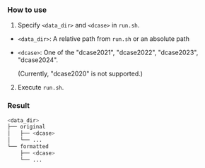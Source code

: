 ### How to use
1. Specify `<data_dir>` and `<dcase>` in `run.sh`.
- `<data_dir>`: A relative path from `run.sh` or an absolute path
- `<dcase>`: One of the "dcase2021", "dcase2022", "dcase2023", "dcase2024".

    (Currently, "dcase2020" is not supported.)

2. Execute `run.sh`.


### Result
```bash
<data_dir>
├── original
│   ├── <dcase>
│   └── ...
└── formatted
    ├── <dcase>
    └── ...
```
